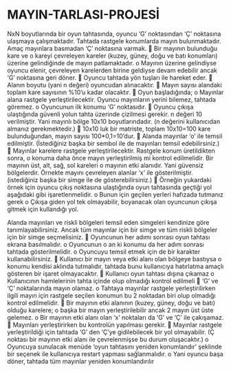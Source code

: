 # MAYIN-TARLASI-PROJESİ
NxN boyutlarında bir oyun tahtasında, oyuncu ‘G’ noktasından ‘Ç’ noktasına ulaşmaya çalışmaktadır. Tahtada rastgele konumlarda mayın bulunmaktadır. Amaç mayınlara basmadan ‘Ç’ noktasına varmak.  Bir mayının bulunduğu kare ve o kareyi çevreleyen kareler (kuzey, güney, doğu ve batı konumları) üzerine gelindiğinde de mayın patlamaktadır. o Mayının üzerine gelindiyse oyuncu elenir, çevreleyen karelerden birine geldiyse devam edebilir ancak ‘G’ noktasına geri döner.  Oyuncu tahtada yön tuşları ile hareket eder.  Alanın boyutu (yani n değeri) oyuncudan alınacaktır.  Mayın sayısı alandaki toplam kare sayısının %10’u kadar olacaktır.  Oyun başladığında; o Mayınlar alana rastgele yerleştirilecektir. Oyuncu mayınların yerini bilemez, tahtada göremez. o Oyuncunun ilk konumu ‘G’ noktasıdır.  Oyuncu çıkışa ulaştığında güvenli yolun tahta üzerinde çizilmesi gerekir. n değeri 10 verilmiştir. Yani mayınlı bölge 10x10 boyutlarındadır. (n değerini kullanıcıdan almanız gerekmektedir.)  10x10 luk bir matriste, toplam 10x10=100 kare bulunduğundan, mayın sayısı 100\*0,1=10’dur.  Alanda mayınlar ‘o’ ile temsil edilmiştir. (İstediğiniz başka bir sembol ile de mayınları temsil edebilirsiniz.)  Mayınlar karelere rastgele yerleştirilecektir. Rastgele konum üretildikten sonra, o konuma daha önce mayın yerleştirilmiş mi kontrol edilmelidir. Bir mayının üst, alt, sağ, sol kareleri o mayının etki alanıdır. Yani güvensiz bölgelerdir. Örnekte mayını çevreleyen alanlar ‘x’ ile gösterilmiştir. (istediğiniz başka bir simge ile de gösterebilirsiniz.)  Örneğin yukardaki örnek için oyuncu çıkış noktasına ulaştığında oyun tahtasında geçtiği yol aşağıdaki gibi işaretlenmelidir. o Bunun için geçilen yerleri hafızada tutmanız gerek o Çıkışa giden yol tek olmayabilir, boyanacak olan oyuncunun çıkışa gitmek için kullandığı yol.

Alanda mayınları ve riskli bölgeleri temsil eden simgeleri kendinize göre tanımlayabilirsiniz. Ancak tüm mayınlar için bir simge ve tüm riskli bölgeler için bir simge seçmelisiniz.  Oyuncunun her adımı sonrası oyun tahtası ekrana basılmalıdır. o Oyuncunun o an ki konumu da her adım sonrası tahtada gösterilmelidir. o Oyuncuyu temsil etmek için de bir karakter kullanabilirsiniz.  Kullanıcı bir mayın veya etki alanı olan bölgeye bastıysa o konumu kendisi aklında tutmalıdır, tahtada bunu kullanıcıya hatırlatma amaçlı gösteren bir işaret olmayacaktır.  Kullanıcı oyun tahtası dışına çıkamaz o Kullanıcının hamlelerinin tahta içinde olup olmadığı kontrol edilmeli  ‘G’ ve ‘Ç’ noktalarında mayın olamaz. o Tahtaya mayınlar rastgele yerleştirilirken ilgili mayın için rastgele seçilen konumun bu 2 noktadan biri olup olmadığı kontrol edilmelidir.  Bir mayının etki alanının (kuzey, güney, doğu ve batı) olduğu karelere; o başka bir mayın yerleştirilebilir ancak 2 mayın üst üste gelemez. o Bir mayının etki alanı olan ‘x’ noktaları da ‘G’ ve ‘Ç’ ile çakışamaz.  Mayınları yerleştirirken bu kontrolün yapılması gerekir.  Mayınlar rastgele yerleştirildiği için tahtada ‘G’ den ‘Ç’ye gidilebilecek bir yol olmayabilir. (Ç noktası bir mayının etki alanı ile çevrelenmişse bu durum oluşacaktır.) o Oyuncuya sunulacak menüde ‘oyun tahtasını yeniden konumlandır’ şeklinde bir seçenek ile kullanıcıya restart yapması sağlanmalıdır. o Yani oyuncu başa döner, tahtada tüm mayınlar yeniden konumlandırılır
